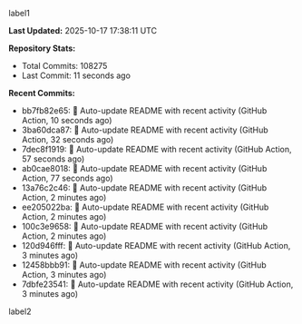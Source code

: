 
label1 
<!-- ACTIVITY_START -->
**Last Updated:** 2025-10-17 17:38:11 UTC

**Repository Stats:**
- Total Commits: 108275
- Last Commit: 11 seconds ago

**Recent Commits:**
- bb7fb82e65: 🤖 Auto-update README with recent activity (GitHub Action, 10 seconds ago)
- 3ba60dca87: 🤖 Auto-update README with recent activity (GitHub Action, 32 seconds ago)
- 7dec8f1919: 🤖 Auto-update README with recent activity (GitHub Action, 57 seconds ago)
- ab0cae8018: 🤖 Auto-update README with recent activity (GitHub Action, 77 seconds ago)
- 13a76c2c46: 🤖 Auto-update README with recent activity (GitHub Action, 2 minutes ago)
- ee205022ba: 🤖 Auto-update README with recent activity (GitHub Action, 2 minutes ago)
- 100c3e9658: 🤖 Auto-update README with recent activity (GitHub Action, 2 minutes ago)
- 120d946fff: 🤖 Auto-update README with recent activity (GitHub Action, 3 minutes ago)
- 12458bbb91: 🤖 Auto-update README with recent activity (GitHub Action, 3 minutes ago)
- 7dbfe23541: 🤖 Auto-update README with recent activity (GitHub Action, 3 minutes ago)
<!-- ACTIVITY_END -->

label2
